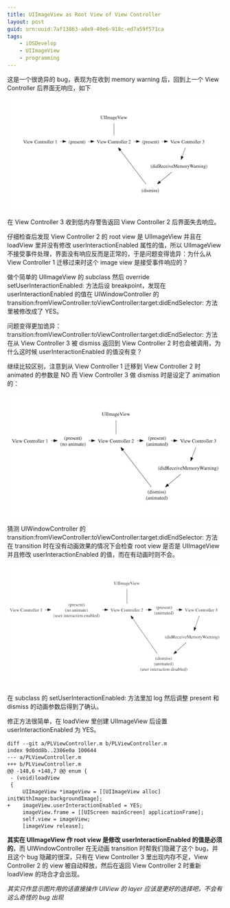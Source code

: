 ```yaml
---
title: UIImageView as Root View of View Controller
layout: post
guid: urn:uuid:7af13863-a8e9-40e6-918c-ed7a59f571ca
tags:
    - iOSDevelop
    - UIImageView
    - programming
---
```


这是一个很诡异的 bug，表现为在收到 memory warning 后，回到上一个 View Controller 后界面无响应，如下

![bug](/media/files/2011/11/22/bug.png)

在 View Controller 3 收到低内存警告返回 View Controller 2 后界面失去响应。

仔细检查后发现 View Controller 2 的 root view 是 UIImageView 并且在 loadView 里并没有修改 userInteractionEnabled 属性的值，所以 UIImageView 不接受事件处理，界面没有响应反而是正常的，于是问题变得诡异：为什么从 View Controller 1 迁移过来时这个 image view 是接受事件响应的？

做个简单的 UIImageView 的 subclass 然后 override setUserInteractionEnabled: 方法后设 breakpoint，发现在 userInteractionEnabled 的值在 UIWindowController 的 transition:fromViewController:toViewController:target:didEndSelector: 方法里被修改成了 YES。

问题变得更加诡异： transition:fromViewController:toViewController:target:didEndSelector: 方法在从 View Controller 3 被 dismiss 返回到 View Controller 2 时也会被调用，为什么这时候 userInteractionEnabled 的值没有变？

继续比较区别，注意到从 View Controller 1 迁移到 View Controller 2 时 animated 的参数是 NO 而 View Controller 3 做 dismiss 时是设定了 animation 的：

![bug](/media/files/2011/11/22/with-description.png)

猜测 UIWindowController 的 transition:fromViewController:toViewController:target:didEndSelector: 方法在 transition 时在没有动画效果的情况下会检查 root view 是否是 UIImageView 并且修改 userInteractionEnabled 的值，而在有动画时则不会。

![bug](/media/files/2011/11/22/with-analytics.png)

在 subclass 的 setUserInteractionEnabled: 方法里加 log 然后调整 present 和 dismiss 的动画参数后得到了确认。

修正方法很简单，在 loadView 里创建 UIImageView 后设置 userInteractionEnabled 为 YES。

    diff --git a/PLViewController.m b/PLViewController.m
    index 9d0dd8b..2386e0a 100644
    --- a/PLViewController.m
    +++ b/PLViewController.m
    @@ -148,6 +148,7 @@ enum {
     - (void)loadView
     {        
         UIImageView *imageView = [[UIImageView alloc] initWithImage:backgroundImage];
    +    imageView.userInteractionEnabled = YES;
         imageView.frame = [[UIScreen mainScreen] applicationFrame];
         self.view = imageView;
         [imageView release];

__其实在 UIImageView 作 root view 是修改 userInteractionEnabled 的值是必须的__，而 UIWindowController 在无动画 transition 时帮我们隐藏了这个 bug，并且这个 bug 隐藏的很深，只有在 View Controller 3 里出现内存不足，View Controller 2 的 view 被自动释放，然后在返回 View Controller 2 时重新 loadView 的场合才会出现。

*其实只作显示图片用的话直接操作 UIView 的 layer 应该是更好的选择吧，不会有这么奇怪的 bug 出现*

